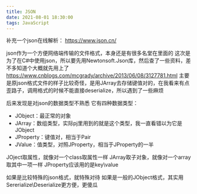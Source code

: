 ```yaml
---
title: JSON
date: 2021-08-01 18:30:00
tags: JavaScript
---
```

补充一个json在线解析：
<https://www.json.cn/>

json作为一个方便网络端传输的文件格式，本身还是有很多名堂在里面的
这次是为了在C#中使用json，所以要先用Newtonsoft.Json库，然后查了一些资料，差不多知道个大概就先用上了
<https://www.cnblogs.com/mcgrady/archive/2013/06/08/3127781.html>
主要是原json格式文件的样子比较奇怪，是用JArray去存储键值对的，在我看来有点歪路子，调用格式的时候不能直接deserialize，所以遇到了一些麻烦

后来发现是对json的数据类型不熟悉
它有四种数据类型：
- JObject：最正常的对象
- JArray：数组类型，实际pj里用到的就是这个类型，我一直看错以为它是JObject
- JProperty：键值对，相当于Pair
- JValue：值类型，对照JProperty，相当于JProperty的一半

JOject取属性，就像对一个class取属性一样
JArray取子对象，就像对一个array取其中一项一样
JProperty应该用的是key\value

如果是比较特殊的json格式，就特殊对待
如果是一般的JObject格式，其实用Sererialize\Deserialize更方便，更傻瓜
